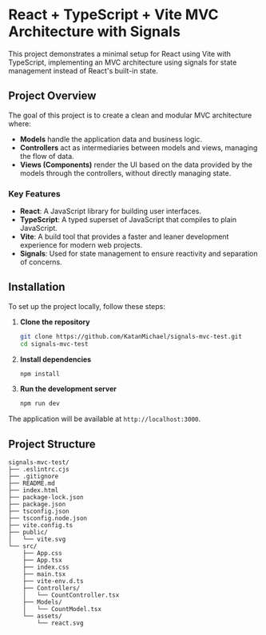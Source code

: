 # React + TypeScript + Vite MVC Architecture with Signals

This project demonstrates a minimal setup for React using Vite with TypeScript, implementing an MVC architecture using signals for state management instead of React's built-in state.

## Project Overview

The goal of this project is to create a clean and modular MVC architecture where:
- **Models** handle the application data and business logic.
- **Controllers** act as intermediaries between models and views, managing the flow of data.
- **Views (Components)** render the UI based on the data provided by the models through the controllers, without directly managing state.

### Key Features

- **React**: A JavaScript library for building user interfaces.
- **TypeScript**: A typed superset of JavaScript that compiles to plain JavaScript.
- **Vite**: A build tool that provides a faster and leaner development experience for modern web projects.
- **Signals**: Used for state management to ensure reactivity and separation of concerns.

## Installation

To set up the project locally, follow these steps:

1. **Clone the repository**
    ```bash
    git clone https://github.com/KatanMichael/signals-mvc-test.git
    cd signals-mvc-test
    ```

2. **Install dependencies**
    ```bash
    npm install
    ```

3. **Run the development server**
    ```bash
    npm run dev
    ```

The application will be available at `http://localhost:3000`.

## Project Structure

```plaintext
signals-mvc-test/
├── .eslintrc.cjs
├── .gitignore
├── README.md
├── index.html
├── package-lock.json
├── package.json
├── tsconfig.json
├── tsconfig.node.json
├── vite.config.ts
├── public/
│   └── vite.svg
└── src/
    ├── App.css
    ├── App.tsx
    ├── index.css
    ├── main.tsx
    ├── vite-env.d.ts
    ├── Controllers/
    │   └── CountController.tsx
    ├── Models/
    │   └── CountModel.tsx
    └── assets/
        └── react.svg
